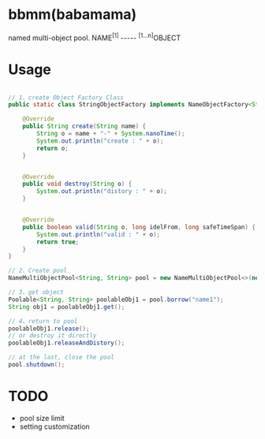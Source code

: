 # bbmm(babamama)

named multi-object pool.
NAME<sup>[1]</sup> ----- <sup>[1...n]</sup>OBJECT

# Usage
``` java

// 1、create Object Factory Class
public static class StringObjectFactory implements NameObjectFactory<String, String> {

    @Override
    public String create(String name) {
        String o = name + "-" + System.nanoTime();
        System.out.println("create : " + o);
        return o;
    }


    @Override
    public void destroy(String o) {
        System.out.println("distory : " + o);
    }


    @Override
    public boolean valid(String o, long idelFrom, long safeTimeSpan) {
        System.out.println("valid : " + o);
        return true;
    }
}

// 2、Create pool
NameMultiObjectPool<String, String> pool = new NameMultiObjectPool<>(new StringObjectFactory());

// 3、get object
Poolable<String, String> poolableObj1 = pool.borrow("name1");
String obj1 = poolableObj1.get();

// 4、return to pool
poolableObj1.release();
// or destroy it directly
poolableObj1.releaseAndDistory();

// at the last, close the pool
pool.shutdown();

```

# TODO
* pool size limit 
* setting customization

